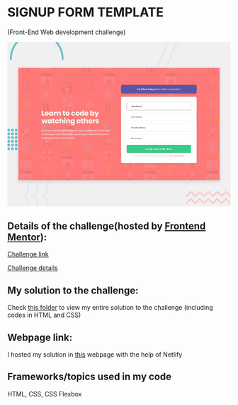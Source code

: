 # SIGNUP FORM TEMPLATE 
(Front-End Web development challenge)

![Design preview for the Intro component with sign up form coding challenge](challenge_details/design/desktop-preview.jpg)
## Details of the challenge(hosted by [Frontend Mentor](https://www.frontendmentor.io/)):

[Challenge link](https://www.frontendmentor.io/challenges/intro-component-with-signup-form-5cf91bd49edda32581d28fd1) 

[Challenge details](challenge_details)

## My solution to the challenge:
Check [this folder](my_solution) to view my entire solution to the challenge (including codes in HTML and CSS)

## Webpage link:
I hosted my solution in [this](https://nohansignupform.netlify.app/)  webpage with the help of Netlify


## Frameworks/topics used in my code
HTML, CSS, CSS Flexbox 

